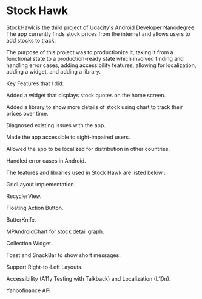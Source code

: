 # Stock Hawk

StockHawk is the third project of Udacity's Android Developer Nanodegree. The app currently finds stock prices from the internet and allows users to add stocks to track.

The purpose of this project was to productionize it, taking it from a functional state to a production-ready state which involved finding and handling error cases, adding accessibility features, allowing for localization, adding a widget, and adding a library.

Key Features that I did:

Added a widget that displays stock quotes on the home screen.

Added a library to show more details of stock using chart to track their prices over time.

Diagnosed existing issues with the app.

Made the app accessible to sight-impaired users.

Allowed the app to be localized for distribution in other countries.

Handled error cases in Android.

The features and libraries used in Stock Hawk are listed below :

GridLayout implementation.

RecyclerView.

Floating Action Button.

ButterKnife.

MPAndroidChart for stock detail graph.

Collection Widget.

Toast and SnackBar to show short messages.

Support Right-to-Left Layouts.

Accessibility (A11y Testing with Talkback) and Localization (L10n).

Yahoofinance API
